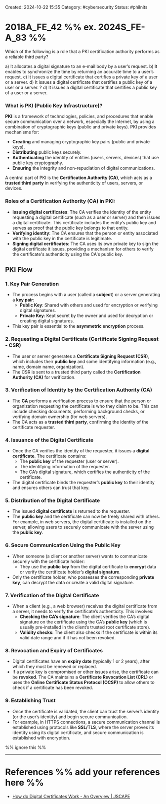 Created: 2024-10-22 15:35
Category: #cybersecurity
Status: #philnits



# 2018A_FE_42 %% ex. 2024S_FE-A_83 %%

Which of the following is a role that a PKI certification authority performs as a reliable third party?

a) It allocates a digital signature to an e-mail body by a user’s request.
b) It enables to synchronize the time by returning an accurate time to a user’s request.
c) It issues a digital certificate that certifies a private key of a user or a server.
d) It issues a digital certificate that certifies a public key of a user or a server.
?
d) It issues a digital certificate that certifies a public key of a user or a server.

### What is PKI (Public Key Infrastructure)?

**PKI** is a framework of technologies, policies, and procedures that enable secure communication over a network, especially the Internet, by using a combination of cryptographic keys (public and private keys). PKI provides mechanisms for:

- **Creating** and managing cryptographic key pairs (public and private keys).
- **Distributing** public keys securely.
- **Authenticating** the identity of entities (users, servers, devices) that use public key cryptography.
- **Ensuring** the integrity and non-repudiation of digital communications.

A central part of PKI is the **Certification Authority (CA)**, which acts as a **trusted third party** in verifying the authenticity of users, servers, or devices.

### Roles of a Certification Authority (CA) in PKI:

- **Issuing digital certificates**: The CA verifies the identity of the entity requesting a digital certificate (such as a user or server) and then issues a digital certificate. This certificate includes the entity’s public key and serves as proof that the public key belongs to that entity.
- **Verifying identity**: The CA ensures that the person or entity associated with the public key in the certificate is legitimate.
- **Signing digital certificates**: The CA uses its own private key to sign the digital certificate it issues, providing a mechanism for others to verify the certificate's authenticity using the CA's public key.

## PKI Flow
### 1. **Key Pair Generation**

- The process begins with a user (called a **subject**) or a server generating a **key pair**:
    - **Public Key**: Shared with others and used for encryption or verifying digital signatures.
    - **Private Key**: Kept secret by the owner and used for decryption or creating digital signatures.
- This key pair is essential to the **asymmetric encryption** process.

### 2. **Requesting a Digital Certificate (Certificate Signing Request - CSR)**

- The user or server generates a **Certificate Signing Request (CSR)**, which includes their **public key** and some identifying information (e.g., name, domain name, organization).
- The CSR is sent to a trusted third party called the **Certification Authority (CA)** for verification.

### 3. **Verification of Identity by the Certification Authority (CA)**

- The **CA** performs a verification process to ensure that the person or organization requesting the certificate is who they claim to be. This can include checking documents, performing background checks, or verifying domain ownership (for web servers).
- The CA acts as a **trusted third party**, confirming the identity of the certificate requester.

### 4. **Issuance of the Digital Certificate**

- Once the CA verifies the identity of the requester, it issues a **digital certificate**. The certificate contains:
    - The **public key** of the requester (user or server).
    - The identifying information of the requester.
    - The CA’s digital signature, which certifies the authenticity of the certificate.
- The digital certificate binds the requester’s **public key** to their identity and ensures others can trust that key.

### 5. **Distribution of the Digital Certificate**

- The issued **digital certificate** is returned to the requester.
- The **public key** and the certificate can now be freely shared with others. For example, in web servers, the digital certificate is installed on the server, allowing users to securely communicate with the server using the **public key**.

### 6. **Secure Communication Using the Public Key**

- When someone (a client or another server) wants to communicate securely with the certificate holder:
    - They use the **public key** from the digital certificate to **encrypt** data or verify the certificate holder’s **digital signature**.
- Only the certificate holder, who possesses the corresponding **private key**, can decrypt the data or create a valid digital signature.

### 7. **Verification of the Digital Certificate**

- When a client (e.g., a web browser) receives the digital certificate from a server, it needs to verify the certificate’s authenticity. This involves:
    - **Checking the CA’s signature**: The client verifies the CA’s digital signature on the certificate using the CA’s **public key** (which is usually pre-installed in the client’s trusted root certificate store).
    - **Validity checks**: The client also checks if the certificate is within its valid date range and if it has not been revoked.

### 8. **Revocation and Expiry of Certificates**

- Digital certificates have an **expiry date** (typically 1 or 2 years), after which they must be renewed or replaced.
- If a private key is compromised or other issues arise, the certificate can be **revoked**. The CA maintains a **Certificate Revocation List (CRL)** or uses the **Online Certificate Status Protocol (OCSP)** to allow others to check if a certificate has been revoked.

### 9. **Establishing Trust**

- Once the certificate is validated, the client can trust the server’s identity (or the user’s identity) and begin secure communication.
- For example, in HTTPS connections, a secure communication channel is established using protocols like **SSL/TLS**, where the server proves its identity using its digital certificate, and secure communication is established with encryption.

%% ignore this %%
<!--SR:!2025-05-10,60,310-->
---









# References %% add your references here %%
- [How do Digital Certificates Work - An Overview | JSCAPE](https://www.jscape.com/blog/an-overview-of-how-digital-certificates-work)